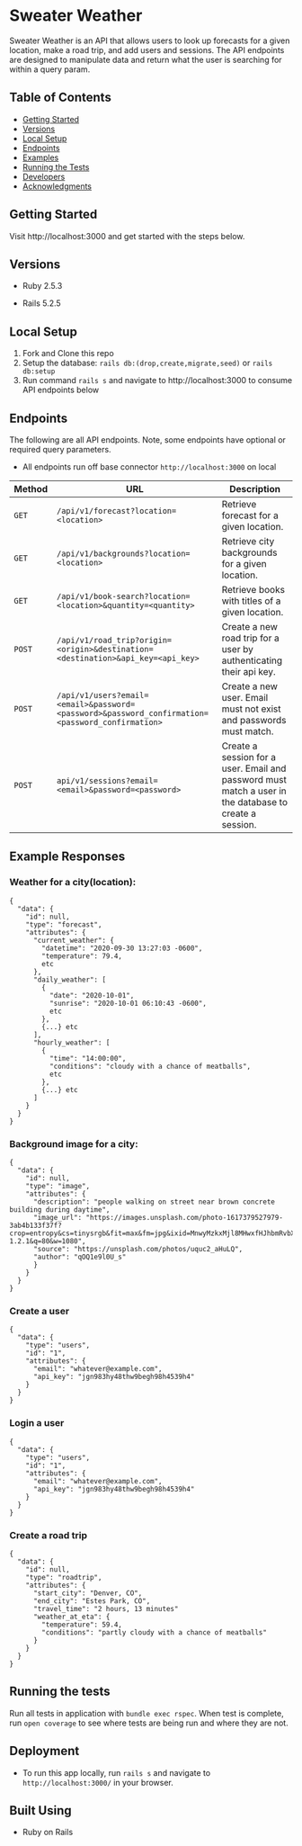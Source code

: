 # Sweater Weather 

Sweater Weather is an API that allows users to look up forecasts for a given location, make a road trip, and add users and sessions. The API endpoints are designed to manipulate data and return what the user is searching for within a query param. 

## Table of Contents

  - [Getting Started](#getting-started)
  - [Versions](#versions)
  - [Local Setup](#local-setup)
  - [Endpoints](#endpoints)
  - [Examples](#examples)
  - [Running the Tests](#running-the-tests)
  - [Developers](#developers)
  - [Acknowledgments](#acknowledgments)

## Getting Started

Visit http://localhost:3000 and get started with the steps below. 

## Versions

- Ruby 2.5.3

- Rails 5.2.5

## Local Setup

1. Fork and Clone this repo
2. Setup the database: `rails db:(drop,create,migrate,seed)` or `rails db:setup`
3. Run command `rails s` and navigate to http://localhost:3000 to consume API endpoints below 

## Endpoints 
The following are all API endpoints. Note, some endpoints have optional or required query parameters.
 - All endpoints run off base connector `http://localhost:3000` on local

| Method   | URL                                      | Description                              |
| -------- | ---------------------------------------- | ---------------------------------------- |
| `GET`    | `/api/v1/forecast?location=<location>`                             | Retrieve forecast for a given location.                      |
| `GET`   | `/api/v1/backgrounds?location=<location>`                             | Retrieve city backgrounds for a given location.                       |
| `GET`    | `/api/v1/book-search?location=<location>&quantity=<quantity>`                          | Retrieve books with titles of a given location.                       |
| `POST`  | `/api/v1/road_trip?origin=<origin>&destination=<destination>&api_key=<api_key>`                          | Create a new road trip for a user by authenticating their api key.                 |
| `POST`   | `/api/v1/users?email=<email>&password=<password>&password_confirmation=<password_confirmation>`                 | Create a new user. Email must not exist and passwords must match.                 |
| `POST`   | `api/v1/sessions?email=<email>&password=<password>` | Create a session for a user. Email and password must match a user in the database to create a session. | 

## Example Responses 

### Weather for a city(location): 

``` 
{
  "data": {
    "id": null,
    "type": "forecast",
    "attributes": {
      "current_weather": {
        "datetime": "2020-09-30 13:27:03 -0600",
        "temperature": 79.4,
        etc
      },
      "daily_weather": [
        {
          "date": "2020-10-01",
          "sunrise": "2020-10-01 06:10:43 -0600",
          etc
        },
        {...} etc
      ],
      "hourly_weather": [
        {
          "time": "14:00:00",
          "conditions": "cloudy with a chance of meatballs",
          etc
        },
        {...} etc
      ]
    }
  }
}
``` 

### Background image for a city: 

``` 
{
  "data": {
    "id": null,
    "type": "image",
    "attributes": {
      "description": "people walking on street near brown concrete building during daytime",
      "image_url": "https://images.unsplash.com/photo-1617379527979-3ab4b133f37f?     crop=entropy&cs=tinysrgb&fit=max&fm=jpg&ixid=MnwyMzkxMjl8MHwxfHJhbmRvbXx8fHx8fHx8fDE2MjM4MTE2MjQ&ixlib=rb-1.2.1&q=80&w=1080",
      "source": "https://unsplash.com/photos/uquc2_aHuLQ",
      "author": "qOQ1e9l0U_s"
      }
    }
  }
}
``` 

### Create a user 
``` 
{
  "data": {
    "type": "users",
    "id": "1",
    "attributes": {
      "email": "whatever@example.com",
      "api_key": "jgn983hy48thw9begh98h4539h4"
    }
  }
}
``` 
### Login a user
```
{
  "data": {
    "type": "users",
    "id": "1",
    "attributes": {
      "email": "whatever@example.com",
      "api_key": "jgn983hy48thw9begh98h4539h4"
    }
  }
}
```
### Create a road trip 
```
{
  "data": {
    "id": null,
    "type": "roadtrip",
    "attributes": {
      "start_city": "Denver, CO",
      "end_city": "Estes Park, CO",
      "travel_time": "2 hours, 13 minutes"
      "weather_at_eta": {
        "temperature": 59.4,
        "conditions": "partly cloudy with a chance of meatballs"
      }
    }
  }
}
```

## Running the tests

Run all tests in application with `bundle exec rspec`. When test is complete, run `open coverage` to see where tests are being run and where they are not.

## Deployment

- To run this app locally, run `rails s` and navigate to `http://localhost:3000/` in your browser.

## Built Using

  - Ruby on Rails
